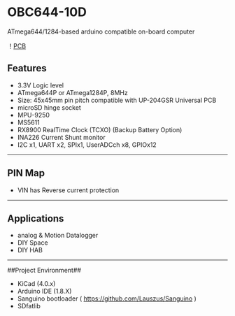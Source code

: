 # OBC644-10D
ATmega644/1284-based arduino compatible on-board computer

！[PCB](img/OBC644-10D_F.jpg)

## Features ##

- 3.3V Logic level
- ATmega644P or ATmega1284P, 8MHz 
- Size: 45x45mm  pin pitch compatible with UP-204GSR Universal PCB
- microSD hinge socket 
- MPU-9250
- MS5611
- RX8900 RealTime Clock (TCXO) (Backup Battery Option)
- INA226 Current Shunt monitor
- I2C x1, UART x2, SPIx1, UserADCch x8, GPIOx12  

----------
## PIN Map ##
- VIN has Reverse current protection

----------

## Applications ##

- analog & Motion Datalogger
- DIY Space
- DIY HAB

----------

##Project Environment##

- KiCad (4.0.x)
- Arduino IDE (1.8.X)
- Sanguino bootloader ( https://github.com/Lauszus/Sanguino )
- SDfatlib 
